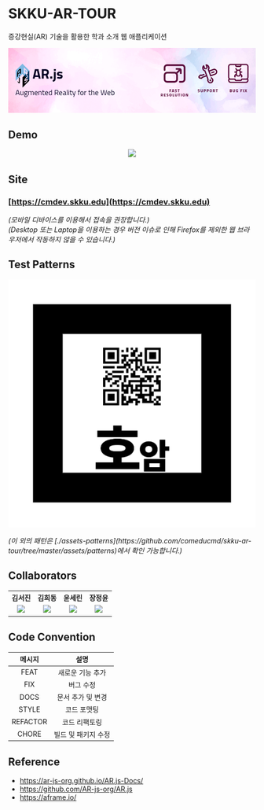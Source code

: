 # SKKU-AR-TOUR
증강현실(AR) 기술을 활용한 학과 소개 웹 애플리케이션

<a href="https://xscode.com/nicolocarpignoli/AR.js">
  <img src="./assets/ForReadme/AR-JS-banner.png" />
</a>

## Demo
<p align="center">
  <img src="./assets/ForReadme/demo.gif" width="300"/>
</p>

## Site
### [https://cmdev.skku.edu](https://cmdev.skku.edu)<br>
<i>(모바일 디바이스를 이용해서 접속을 권장합니다.)</i><br>
<i>(Desktop 또는 Laptop을 이용하는 경우 버전 이슈로 인해 Firefox를 제외한 웹 브라우저에서 작동하지 않을 수 있습니다.)</i>

## Test Patterns
<p align="center">
  <img src="./assets/patterns/호암.png" />
</p>
<i>(이 외의 패턴은 [./assets-patterns](https://github.com/comeducmd/skku-ar-tour/tree/master/assets/patterns)에서 확인 가능합니다.)</i><br>

## Collaborators
  <table align="center">
    <th align="center"> 김서진 </th>
    <th align="center"> 김희동 </th>
    <th align="center"> 윤세린</th>
    <th align="center"> 장정윤 </th>
    <tr>
        <td align="center">
            <a href="https://github.com/SeojinSeojin"><img src="https://github.com/SeojinSeojin.png" width="250"/></a>
        </td>
        <td align="center">
            <a href="https://github.com/ruthetum"><img src="https://github.com/ruthetum.png" width="250"/></a>
        </td>
        <td align="center">
            <a href="https://github.com/Serin-Yoon"><img src="https://github.com/Serin-Yoon.png" width="250"/></a>
        </td>
        <td align="center">
            <a href="https://github.com/yoonsome"><img src="https://github.com/yoonsome.png" width="250"/></a>
        </td>
    </tr>
  </table>

## Code Convention
| 메시지 | 설명 |
|:---:|:---:|
| FEAT | 새로운 기능 추가 |
| FIX | 버그 수정|
| DOCS | 문서 추가 및 변경 |
| STYLE | 코드 포맷팅 |
| REFACTOR | 코드 리팩토링 |
| CHORE | 빌드 및 패키지 수정 |

## Reference
- https://ar-js-org.github.io/AR.js-Docs/
- https://github.com/AR-js-org/AR.js
- https://aframe.io/
